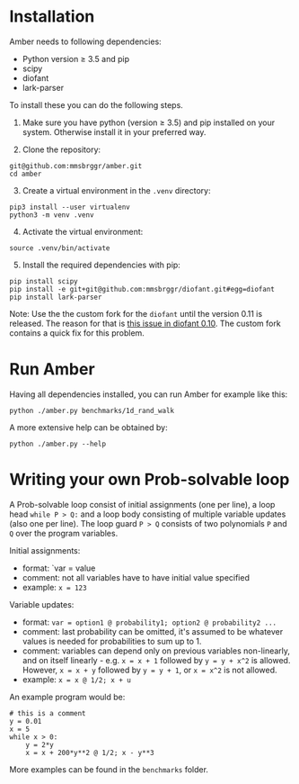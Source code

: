 # Installation

Amber needs to following dependencies:
- Python version &geq; 3.5 and pip
- scipy
- diofant
- lark-parser

To install these you can do the following steps.

1. Make sure you have python (version &geq; 3.5) and pip installed on your system.
Otherwise install it in your preferred way.

2. Clone the repository:

```shell script
git@github.com:mmsbrggr/amber.git
cd amber
```

3. Create a virtual environment in the `.venv` directory:
```shell script
pip3 install --user virtualenv
python3 -m venv .venv
```

4. Activate the virtual environment:
```shell script
source .venv/bin/activate
```

5. Install the required dependencies with pip:
```shell script
pip install scipy
pip install -e git+git@github.com:mmsbrggr/diofant.git#egg=diofant
pip install lark-parser
```

Note: Use the the custom fork for the `diofant` until the version 0.11 is released.
The reason for that is [this issue in diofant 0.10](https://github.com/diofant/diofant/issues/922).
The custom fork contains a quick fix for this problem.

# Run Amber

Having all dependencies installed, you can run Amber for example like this:
```shell script
python ./amber.py benchmarks/1d_rand_walk
```

A more extensive help can be obtained by:
```shell script
python ./amber.py --help
```

# Writing your own Prob-solvable loop
A Prob-solvable loop consist of initial assignments (one per line), a loop head `while P > Q:`
and a loop body consisting of multiple variable updates (also one per line).
The loop guard `P > Q` consists of two polynomials `P` and `Q` over the program variables.

Initial assignments:
- format:  `var = value
- comment: not all variables have to have initial value specified
- example: `x = 123`

Variable updates:
- format:  `var = option1 @ probability1; option2 @ probability2 ...`
- comment: last probability can be omitted, it's assumed to be whatever
values is needed for probabilities to sum up to 1.
- comment: variables can depend only on previous variables non-linearly,
and on itself linearly - e.g. `x = x + 1` followed by `y = y + x^2` is allowed.
However, `x = x + y` followed by `y = y + 1`, or `x = x^2` is not allowed.
- example: `x = x @ 1/2; x + u`

An example program would be:

```
# this is a comment
y = 0.01
x = 5
while x > 0:
    y = 2*y
    x = x + 200*y**2 @ 1/2; x - y**3
```
More examples can be found in the `benchmarks` folder.